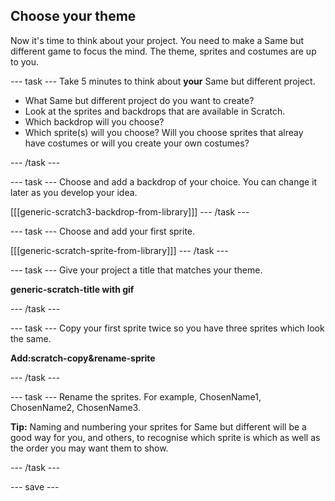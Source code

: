 ## Choose your theme

Now it's time to think about your project. You need to make a Same but different game to focus the mind. The theme, sprites and costumes are up to you.



--- task ---
Take 5 minutes to think about **your** Same but different project. 

+ What Same but different project do you want to create?
+ Look at the sprites and backdrops that are available in Scratch.
+ Which backdrop will you choose? 
+ Which sprite(s) will you choose? Will you choose sprites that alreay have costumes or will you create your own costumes?

--- /task ---

--- task ---
Choose and add a backdrop of your choice. You can change it later as you develop your idea. 

[[[generic-scratch3-backdrop-from-library]]]
--- /task ---

--- task ---
Choose and add your first sprite.

[[[generic-scratch-sprite-from-library]]]
--- /task ---

--- task ---
Give your project a title that matches your theme. 

**generic-scratch-title with gif**

--- /task ---

--- task ---
Copy your first sprite twice so you have three sprites which look the same.

**Add:scratch-copy&rename-sprite**

--- /task ---

--- task ---
Rename the sprites. For example, ChosenName1, ChosenName2, ChosenName3.

**Tip:** Naming and numbering your sprites for Same but different will be a good way for you, and others, to recognise which sprite is which as well as the order you may want them to show.

--- /task ---

--- save ---
